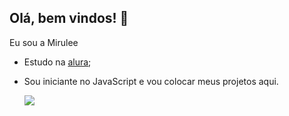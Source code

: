 ## Olá, bem vindos! 🍒

Eu sou a Mirulee

- Estudo na [alura](https://www.alura.com.br);
- Sou iniciante no JavaScript e vou colocar meus projetos aqui.

  ![](https://media1.tenor.com/m/vKXVxz0CQjYAAAAd/luna-cat.gif)

